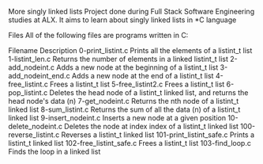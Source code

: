 More singly linked lists Project done during Full Stack Software Engineering studies at ALX. It aims to learn about singly linked lists in *C language

Files All of the following files are programs written in C:

Filename Description 0-print_listint.c Prints all the elements of a listint_t list 1-listint_len.c Returns the number of elements in a linked listint_t list 2-add_nodeint.c Adds a new node at the beginning of a listint_t list 3-add_nodeint_end.c Adds a new node at the end of a listint_t list 4-free_listint.c Frees a listint_t list 5-free_listint2.c Frees a listint_t list 6-pop_listint.c Deletes the head node of a listint_t linked list, and returns the head node's data (n) 7-get_nodeint.c Returns the nth node of a listint_t linked list 8-sum_listint.c Returns the sum of all the data (n) of a listint_t linked list 9-insert_nodeint.c Inserts a new node at a given position 10-delete_nodeint.c Deletes the node at index index of a listint_t linked list 100-reverse_listint.c Reverses a listint_t linked list 101-print_listint_safe.c Prints a listint_t linked list 102-free_listint_safe.c Frees a listint_t list 103-find_loop.c Finds the loop in a linked list
